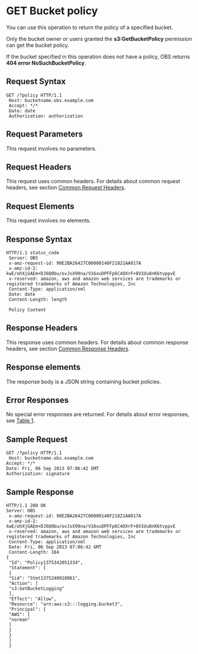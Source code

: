 # GET Bucket policy<a name="EN-US_TOPIC_0125560369"></a>

You can use this operation to return the policy of a specified bucket.

Only the bucket owner or users granted the  **s3:GetBucketPolicy**  permission can get the bucket policy.

If the bucket specified in this operation does not have a policy, OBS returns  **404 error NoSuchBucketPolicy**.

## Request Syntax<a name="section8537732"></a>

```
GET /?policy HTTP/1.1 
 Host: bucketname.obs.example.com 
 Accept: */*
 Date: date 
 Authorization: authorization
```

## Request Parameters<a name="section9730728"></a>

This request involves no parameters.

## Request Headers<a name="section20467690"></a>

This request uses common headers. For details about common request headers, see section  [Common Request Headers](common-request-headers.md).

## Request Elements<a name="section49991483"></a>

This request involves no elements.

## Response Syntax<a name="section61673188"></a>

```
HTTP/1.1 status_code 
 Server: OBS 
 x-amz-request-id: 90E2BA26427C00000140F21821AA017A 
 x-amz-id-2: kwE/ohXjGAEm+DJ6Q0bu/ovJsX99na/V16xuDPFFp6C4OXrF+8V1Uu8nK6tvppvE 
 x-reserved: amazon, aws and amazon web services are trademarks or registered trademarks of Amazon Technologies, Inc 
 Content-Type: application/xml 
 Date: date 
 Content-Length: length

 Policy Content
```

## Response Headers<a name="section18187781"></a>

This response uses common headers. For details about common response headers, see section  [Common Response Headers](common-response-headers.md).

## Response elements<a name="section29472302"></a>

The response body is a JSON string containing bucket policies.

## Error Responses<a name="section63924128"></a>

No special error responses are returned. For details about error responses, see  [Table 1](error-codes.md#table30733758).

## Sample Request<a name="section43934385"></a>

```
GET /?policy HTTP/1.1 
 Host: bucketname.obs.example.com
Accept: */*
Date: Fri, 06 Sep 2013 07:06:42 GMT
Authorization: signature
```

## Sample Response<a name="section59865151"></a>

```
HTTP/1.1 200 OK
Server: OBS 
 x-amz-request-id: 90E2BA26427C00000140F21821AA017A 
 x-amz-id-2: kwE/ohXjGAEm+DJ6Q0bu/ovJsX99na/V16xuDPFFp6C4OXrF+8V1Uu8nK6tvppvE 
 x-reserved: amazon, aws and amazon web services are trademarks or registered trademarks of Amazon Technologies, Inc 
 Content-Type: application/xml 
 Date: Fri, 06 Sep 2013 07:06:42 GMT
 Content-Length: 184
{ 
 "Id": "Policy1375342051334", 
 "Statement": [ 
 { 
 "Sid": "Stmt1375240018061", 
 "Action": [ 
 "s3:GetBucketLogging" 
 ], 
 "Effect": "Allow", 
 "Resource": "arn:aws:s3:::logging.bucket3", 
 "Principal": { 
 "AWS": [ 
 "norman" 
 ] 
 } 
 } 
 ] 
 }
```

